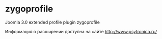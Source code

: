 # zygoprofile
Joomla 3.0 extended profile plugin zygoprofile

Информация о расширении доступна на сайте http://www.psytronica.ru/

